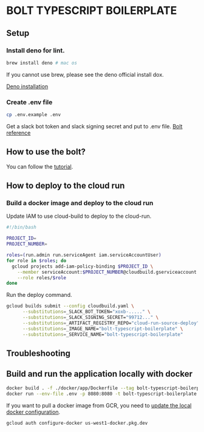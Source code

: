 # BOLT TYPESCRIPT BOILERPLATE

## Setup

### Install deno for lint.

```sh
brew install deno # mac os
```

If you cannot use brew, please see the deno official install dox.

[Deno installation](https://deno.land/manual/getting_started/installation)

### Create .env file

```sh
cp .env.example .env
```

Get a slack bot token and slack signing secret and put to .env file.
[Bolt reference](https://slack.dev/bolt-js/tutorial/getting-started)

## How to use the bolt?

You can follow the [tutorial](https://slack.dev/bolt-js/tutorial/getting-started).

## How to deploy to the cloud run

### Build a docker image and deploy to the cloud run

Update IAM to use cloud-build to deploy to the cloud-run.

```sh
#!/bin/bash

PROJECT_ID=
PROJECT_NUMBER=

roles=(run.admin run.serviceAgent iam.serviceAccountUser) 
for role in $roles; do
  gcloud projects add-iam-policy-binding $PROJECT_ID \
    --member serviceAccount:$PROJECT_NUMBER@cloudbuild.gserviceaccount.com \
    --role roles/$role
done
```

Run the deploy command.

```sh
gcloud builds submit --config cloudbuild.yaml \
      --substitutions=_SLACK_BOT_TOKEN="xoxb-....." \
      --substitutions=_SLACK_SIGNING_SECRET="99712..." \
      --substitutions=_ARTIFACT_REGISTRY_REPO="cloud-run-source-deploy" \
      --substitutions=_IMAGE_NAME="bolt-typescript-boilerplate" \
      --substitutions=_SERVICE_NAME="bolt-typescript-boilerplate"
```

## Troubleshooting

## Build and run the application locally with docker

```sh
docker build . -f ./docker/app/Dockerfile --tag bolt-typescript-boilerplate
docker run --env-file .env -p 8080:8080 -t bolt-typescript-boilerplate:latest
```

If you want to pull a docker image from GCR, you need to [update the local docker configuration](https://cloud.google.com/artifact-registry/docs/docker/authentication).

```sh
gcloud auth configure-docker us-west1-docker.pkg.dev
```
